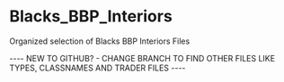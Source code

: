 # Blacks_BBP_Interiors
Organized selection of Blacks BBP Interiors Files

	











---- NEW TO GITHUB? - CHANGE BRANCH TO FIND OTHER FILES LIKE TYPES, CLASSNAMES AND TRADER FILES ----

